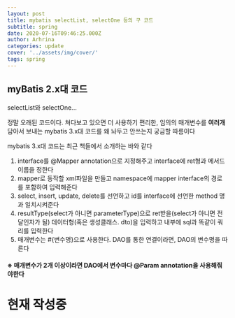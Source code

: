```yaml
---
layout: post
title: mybatis selectList, selectOne 등의 구 코드
subtitle: spring
date: 2020-07-16T09:46:25.000Z
author: Arhrina
categories: update
cover: '../assets/img/cover/'
tags: spring
---
```



## myBatis 2.x대 코드

selectList와 selectOne...

정말 오래된 코드이다. 쳐다보고 있으면 더 사용하기 편리한, 임의의 매개변수를 <b>여러개</b> 담아서 보내는 mybatis 3.x대 코드를 왜 놔두고 안쓰는지 궁금할 따름이다


mybatis 3.x대 코드는 최근 책들에서 소개하는 바와 같다

1. interface를 @Mapper annotation으로 지정해주고 interface에 ret형과 메서드 이름을 정한다
2. mapper로 동작할 xml파일을 만들고 namespace에 mapper interface의 경로를 포함하여 입력해준다
3. select, insert, update, delete를 선언하고 id를 interface에 선언한 method 명과 일치시켜준다
4. resultType(select가 아니면 parameterType)으로 ret받을(select가 아니면 전달인자가 될) 데이터형(혹은 생성클래스. dto)을 입력하고 내부에 sql과 똑같이 쿼리를 입력한다
5. 매개변수는 #{변수명}으로 사용한다. DAO를 통한 연결이라면, DAO의 변수명을 따른다
<h4> ※ 매개변수가 2개 이상이라면 DAO에서 변수마다 @Param annotation을 사용해줘야한다 </h4>




# 현재 작성중